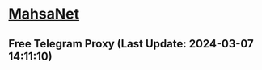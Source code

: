 
# [MahsaNet](https://t.me/mahsa_net)
## Free Telegram Proxy (Last Update: 2024-03-07 14:11:10)

    